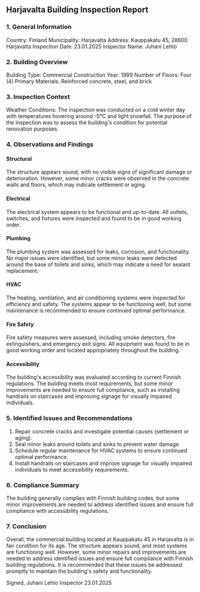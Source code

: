  Harjavalta Building Inspection Report
-------------------------------------

### 1. General Information

Country: Finland
Municipality: Harjavalta
Address: Kauppakatu 45, 28600 Harjavalta
Inspection Date: 23.01.2025
Inspector Name: Juhani Lehto

### 2. Building Overview

Building Type: Commercial
Construction Year: 1999
Number of Floors: Four (4)
Primary Materials: Reinforced concrete, steel, and brick

### 3. Inspection Context

Weather Conditions: The inspection was conducted on a cold winter day with temperatures hovering around -5°C and light snowfall. The purpose of the inspection was to assess the building's condition for potential renovation purposes.

### 4. Observations and Findings

#### Structural
The structure appears sound, with no visible signs of significant damage or deterioration. However, some minor cracks were observed in the concrete walls and floors, which may indicate settlement or aging.

#### Electrical
The electrical system appears to be functional and up-to-date. All outlets, switches, and fixtures were inspected and found to be in good working order.

#### Plumbing
The plumbing system was assessed for leaks, corrosion, and functionality. No major issues were identified, but some minor leaks were detected around the base of toilets and sinks, which may indicate a need for sealant replacement.

#### HVAC
The heating, ventilation, and air conditioning systems were inspected for efficiency and safety. The systems appear to be functioning well, but some maintenance is recommended to ensure continued optimal performance.

#### Fire Safety
Fire safety measures were assessed, including smoke detectors, fire extinguishers, and emergency exit signs. All equipment was found to be in good working order and located appropriately throughout the building.

#### Accessibility
The building's accessibility was evaluated according to current Finnish regulations. The building meets most requirements, but some minor improvements are needed to ensure full compliance, such as installing handrails on staircases and improving signage for visually impaired individuals.

### 5. Identified Issues and Recommendations

1. Repair concrete cracks and investigate potential causes (settlement or aging).
2. Seal minor leaks around toilets and sinks to prevent water damage.
3. Schedule regular maintenance for HVAC systems to ensure continued optimal performance.
4. Install handrails on staircases and improve signage for visually impaired individuals to meet accessibility requirements.

### 6. Compliance Summary

The building generally complies with Finnish building codes, but some minor improvements are needed to address identified issues and ensure full compliance with accessibility regulations.

### 7. Conclusion

Overall, the commercial building located at Kauppakatu 45 in Harjavalta is in fair condition for its age. The structure appears sound, and most systems are functioning well. However, some minor repairs and improvements are needed to address identified issues and ensure full compliance with Finnish building regulations. It is recommended that these issues be addressed promptly to maintain the building's safety and functionality.

Signed,
Juhani Lehto
Inspector
23.01.2025